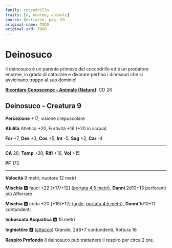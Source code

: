 ```yaml
---
family: coccodrillo
traits: [n, enorme, animale]
source: Bestiario, pag. 65
original-name: TODO
original-srd: TODO
---
```


# Deinosuco

Il deinosuco è un parente primevo del coccodrillo ed è un predatore enorme, in grado di catturare e divorare perfino i dinosauri che si avvicinano troppo al suo dominio!

**[Ricordare Conoscenze - Animale (Natura)](/azioni/ricordare-conoscenze)**: CD 26

## Deinosuco - Creatura 9

**Percezione** +17; visione crepuscolare

**Abilità** Atletica +20, Furtività +16 (+20 in acqua)

**For** +7, **Des** +3, **Cos** +5, **Int** -5, **Sag** +2, **Car** -4

***

**CA** 26; **Temp** +20, **Rifl** +16, **Vol** +15

**PF** 175

***

**Velocità** 9 metri, nuotare 12 metri

**Mischia** :a: fauci +22 \[+17/+12] ([portata 4,5 metri](/tratti/portata)), **Danni** 2d10+13 perforanti più Afferrare

**Mischia** :a: coda +20 \[+16/+12] ([agile](/tratti/agile), [portata 4,5 metri](/tratti/portata)), **Danni** 1d10+11 contundenti

**Imboscata Acquatica** :a: 15 metri

**Inghiottire** :a: ([attacco](/tratti/attacco)) Grande, 2d8+7 contundenti, Rottura 18

**Respiro Profondo** Il deinosuco può trattenere il respiro per circa 2 ore.
